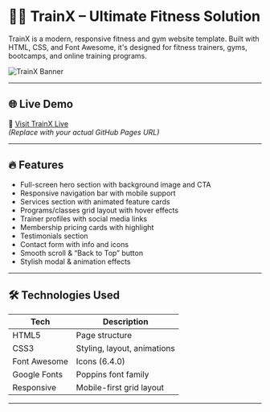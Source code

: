 # 🏋️‍♂️ TrainX – Ultimate Fitness Solution

TrainX is a modern, responsive fitness and gym website template. Built with HTML, CSS, and Font Awesome, it's designed for fitness trainers, gyms, bootcamps, and online training programs.

![TrainX Banner](https://via.placeholder.com/1000x500?text=TrainX+Fitness+Website+Preview)

---

## 🌐 Live Demo

🚀 [Visit TrainX Live](https://sashipanda69.github.io/Trainx/)  
_(Replace with your actual GitHub Pages URL)_

---

## 🔥 Features

- Full-screen hero section with background image and CTA
- Responsive navigation bar with mobile support
- Services section with animated feature cards
- Programs/classes grid layout with hover effects
- Trainer profiles with social media links
- Membership pricing cards with highlight
- Testimonials section
- Contact form with info and icons
- Smooth scroll & “Back to Top” button
- Stylish modal & animation effects

---

## 🛠️ Technologies Used

| Tech         | Description                    |
|--------------|--------------------------------|
| HTML5        | Page structure                 |
| CSS3         | Styling, layout, animations    |
| Font Awesome | Icons (6.4.0)                  |
| Google Fonts | Poppins font family            |
| Responsive   | Mobile-first grid layout       |

---


